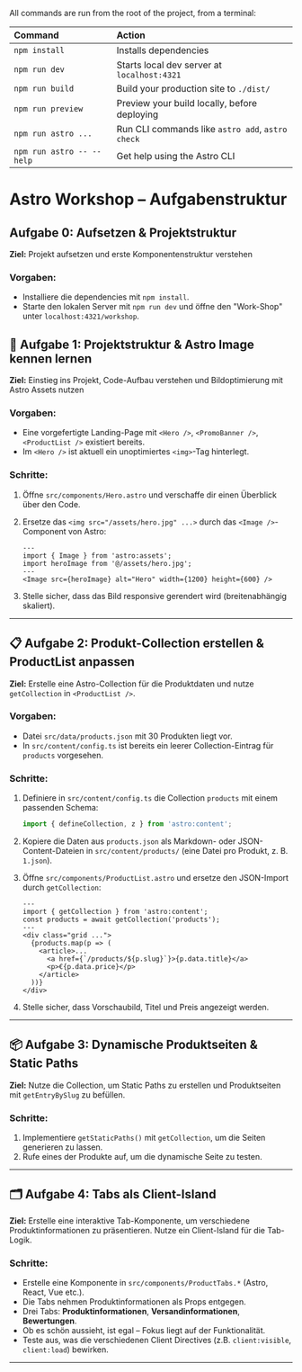 All commands are run from the root of the project, from a terminal:

| Command                   | Action                                           |
|:--------------------------|:-------------------------------------------------|
| `npm install`             | Installs dependencies                            |
| `npm run dev`             | Starts local dev server at `localhost:4321`      |
| `npm run build`           | Build your production site to `./dist/`          |
| `npm run preview`         | Preview your build locally, before deploying     |
| `npm run astro ...`       | Run CLI commands like `astro add`, `astro check` |
| `npm run astro -- --help` | Get help using the Astro CLI                     |

# Astro Workshop – Aufgabenstruktur

## Aufgabe 0: Aufsetzen & Projektstruktur
**Ziel:** Projekt aufsetzen und erste Komponentenstruktur verstehen
### Vorgaben:
* Installiere die dependencies mit `npm install`.
* Starte den lokalen Server mit `npm run dev` und öffne den "Work-Shop" unter `localhost:4321/workshop`.

## 🌟 Aufgabe 1: Projektstruktur & Astro Image kennen lernen

**Ziel:** Einstieg ins Projekt, Code-Aufbau verstehen und Bildoptimierung mit Astro Assets nutzen

### Vorgaben:

* Eine vorgefertigte Landing-Page mit `<Hero />`, `<PromoBanner />`, `<ProductList />` existiert bereits.
* Im `<Hero />` ist aktuell ein unoptimiertes `<img>`-Tag hinterlegt.

### Schritte:

1. Öffne `src/components/Hero.astro` und verschaffe dir einen Überblick über den Code.
2. Ersetze das `<img src="/assets/hero.jpg" ...>` durch das `<Image />`-Component von Astro:

   ```astro
   ---
   import { Image } from 'astro:assets';
   import heroImage from '@/assets/hero.jpg';
   ---
   <Image src={heroImage} alt="Hero" width={1200} height={600} />
   ```
3. Stelle sicher, dass das Bild responsive gerendert wird (breitenabhängig skaliert).

---

## 📋 Aufgabe 2: Produkt-Collection erstellen & ProductList anpassen

**Ziel:** Erstelle eine Astro-Collection für die Produktdaten und nutze `getCollection` in `<ProductList />`.

### Vorgaben:

* Datei `src/data/products.json` mit 30 Produkten liegt vor.
* In `src/content/config.ts` ist bereits ein leerer Collection-Eintrag für `products` vorgesehen.

### Schritte:

1. Definiere in `src/content/config.ts` die Collection `products` mit einem passenden Schema:

   ```ts
   import { defineCollection, z } from 'astro:content';

   ```
2. Kopiere die Daten aus `products.json` als Markdown- oder JSON-Content-Dateien in `src/content/products/` (eine Datei
   pro Produkt, z. B. `1.json`).
3. Öffne `src/components/ProductList.astro` und ersetze den JSON-Import durch `getCollection`:

   ```astro
   ---
   import { getCollection } from 'astro:content';
   const products = await getCollection('products');
   ---
   <div class="grid ...">
     {products.map(p => (
       <article>...
         <a href={`/products/${p.slug}`}>{p.data.title}</a>
         <p>€{p.data.price}</p>
       </article>
     ))}
   </div>
   ```
4. Stelle sicher, dass Vorschaubild, Titel und Preis angezeigt werden.

---

## 📦 Aufgabe 3: Dynamische Produktseiten & Static Paths

**Ziel:** Nutze die Collection, um Static Paths zu erstellen und Produktseiten mit `getEntryBySlug` zu befüllen.

### Schritte:

1. Implementiere `getStaticPaths()` mit `getCollection`, um die Seiten generieren zu lassen.
2. Rufe eines der Produkte auf, um die dynamische Seite zu testen.

---

## 🗂 Aufgabe 4: Tabs als Client-Island

**Ziel:** Erstelle eine interaktive Tab-Komponente, um verschiedene Produktinformationen zu präsentieren. Nutze ein
Client-Island für die Tab-Logik.

### Schritte:

* Erstelle eine Komponente  in `src/components/ProductTabs.*` (Astro, React, Vue etc.).
* Die Tabs nehmen Produktinformationen als Props entgegen.
* Drei Tabs: **Produktinformationen**, **Versandinformationen**, **Bewertungen**.
* Ob es schön aussieht, ist egal – Fokus liegt auf der Funktionalität.
* Teste aus, was die verschiedenen Client Directives (z.B. `client:visible`, `client:load`) bewirken.

---

